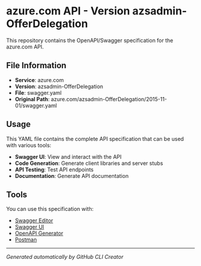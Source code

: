 # azure.com API - Version azsadmin-OfferDelegation

This repository contains the OpenAPI/Swagger specification for the azure.com API.

## File Information

- **Service**: azure.com
- **Version**: azsadmin-OfferDelegation
- **File**: swagger.yaml
- **Original Path**: azure.com/azsadmin-OfferDelegation/2015-11-01/swagger.yaml

## Usage

This YAML file contains the complete API specification that can be used with various tools:

- **Swagger UI**: View and interact with the API
- **Code Generation**: Generate client libraries and server stubs
- **API Testing**: Test API endpoints
- **Documentation**: Generate API documentation

## Tools

You can use this specification with:

- [Swagger Editor](https://editor.swagger.io/)
- [Swagger UI](https://swagger.io/tools/swagger-ui/)
- [OpenAPI Generator](https://openapi-generator.tech/)
- [Postman](https://www.postman.com/)

---

*Generated automatically by GitHub CLI Creator*
